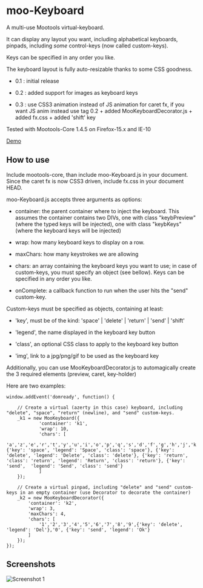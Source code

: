 moo-Keyboard
===========

A multi-use Mootools virtual-keyboard.

It can display any layout you want, including alphabetical keyboards, pinpads, including *some* control-keys (now called custom-keys).

Keys can be specified in any order you like.

The keyboard layout is fully auto-resizable thanks to some CSS goodness.

* 0.1 : initial release

* 0.2 : added support for images as keyboard keys

* 0.3 : use CSS3 animation instead of JS animation for caret fx, if you want JS anim instead use tag 0.2 + added MooKeyboardDecorator.js + added fx.css + added 'shift' key

Tested with Mootools-Core 1.4.5 on Firefox-15.x and IE-10

[Demo](https://tinker.io/af1ff/13)

How to use
----------

Include mootools-core, than include moo-Keyboard.js in your document.
Since the caret fx is now CSS3 driven, include fx.css in your document HEAD.

moo-Keyboard.js accepts three arguments as options:

* container: the parent container where to inject the keyboard. This assumes the container contains two DIVs, one with class "keybPreview" (where the typed keys will be injected), one with class "keybKeys" (where the keyboard keys will be injected)

* wrap: how many keyboard keys to display on a row.

* maxChars: how many keystrokes we are allowing

* chars: an array containing the keyboard keys you want to use; in case of custom-keys, you must specify an object (see bellow). Keys can be specified in any order you like.

* onComplete: a callback function to run when the user hits the "send" custom-key.

Custom-keys must be specified as objects, containing at least:

* 'key', must be of the kind: 'space' | 'delete' | 'return' | 'send' | 'shift'

* 'legend', the name displayed in the keyboard key button

* 'class', an optional CSS class to apply to the keyboard key button

* 'img', link to a jpg/png/gif to be used as the keyboard key

Additionally, you can use MooKeyboardDecorator.js to automagically create the 3 required elements (preview, caret, key-holder)

Here are two examples:

	window.addEvent('domready', function() {

		// Create a virtual (azerty in this case) keyboard, including "delete", "space", "return" (newline), and "send" custom-keys.
		_k1 = new MooKeyboard({
				'container': 'k1', 
				'wrap': 10, 
				'chars': [
					'a','z','e','r','t','y','u','i','o','p','q','s','d','f','g','h','j','k','l','m','w','x','c','v','b','n',',','.','?','!', {'key': 'space', 'legend': 'Space', 'class': 'space'}, {'key': 'delete', 'legend': 'Delete', 'class': 'delete'}, {'key': 'return', 'class': 'return', 'legend': 'Return', 'class': 'return'}, {'key': 'send',  'legend': 'Send', 'class': 'send'}
				]
		});

		// Create a virtual pinpad, including "delete" and "send" custom-keys in an empty container (use Decorator to decorate the container)
		_k2 = new MooKeyboardDecorator({
			'container': 'k2',
			'wrap': 3,
			'maxChars': 4,
			'chars': [
				'1','2','3','4','5','6','7','8','9',{'key': 'delete', 'legend': 'Del'},'0', {'key': 'send', 'legend': 'Ok'}
			]
		});
	});

Screenshots
-----------

![Screenshot 1](https://raw.github.com/kelexel/moo-Keyboard/master/moo-Keyboard.png)